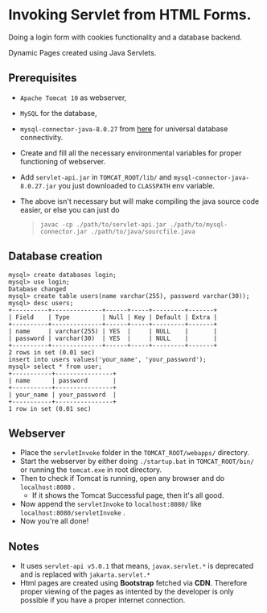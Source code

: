 # Invoking Servlet from HTML Forms.

Doing a login form with cookies functionality and a database backend.

Dynamic Pages created using Java Servlets.

## Prerequisites 
+ `Apache Tomcat 10` as webserver, 
+ `MySQL` for the database, 
+ `mysql-connector-java-8.0.27` from [here](https://dev.mysql.com/downloads/connector/j/) 
for universal database connectivity.

+ Create and fill all the necessary environmental variables for proper functioning of webserver.
+ Add `servlet-api.jar` in `TOMCAT_ROOT/lib/` and `mysql-connector-java-8.0.27.jar` you just downloaded to `CLASSPATH` env variable.
+ The above isn't necessary but will make compiling the java source code easier, or else you can just do
  > `javac -cp ./path/to/servlet-api.jar ./path/to/mysql-connector.jar ./path/to/java/sourcfile.java`

## Database creation
```
mysql> create databases login;
mysql> use login;
Database changed
mysql> create table users(name varchar(255), password varchar(30));
mysql> desc users;
+----------+--------------+------+-----+---------+-------+
| Field    | Type         | Null | Key | Default | Extra |
+----------+--------------+------+-----+---------+-------+
| name     | varchar(255) | YES  |     | NULL    |       |
| password | varchar(30)  | YES  |     | NULL    |       |
+----------+--------------+------+-----+---------+-------+
2 rows in set (0.01 sec)
insert into users values('your_name', 'your_password');
mysql> select * from user;
+-----------+----------------+
| name      | password       |
+-----------+----------------+
| your_name | your_password  |
+-----------+----------------+
1 row in set (0.01 sec)
```

## Webserver
+ Place the `servletInvoke` folder in the `TOMCAT_ROOT/webapps/` directory.
+ Start the webserver by either doing `./startup.bat` in `TOMCAT_ROOT/bin/` or running the `tomcat.exe` in root directory.
+ Then to check if Tomcat is running, open any browser and do `localhost:8080` .
  - If it shows the Tomcat Successful page, then it's all good.
+ Now append the `servletInvoke` to `localhost:8080/` like `localhost:8080/servletInvoke` .
+ Now you're all done!

## Notes

+ It uses `servlet-api v5.0.1` that means, `javax.servlet.*` is deprecated and is replaced with `jakarta.servlet.*`
+ Html pages are created using **Bootstrap** fetched via **CDN**. Therefore proper viewing of the pages as intented by the developer is only possible if you have a proper internet connection.
